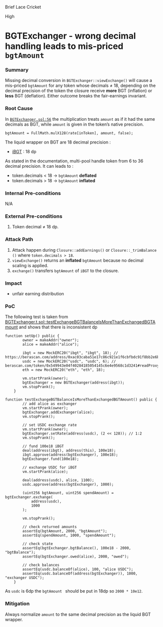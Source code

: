 Brief Lace Cricket

High

# BGTExchanger - wrong decimal handling leads to mis-priced `bgtAmount`

### Summary

Missing decimal conversion in `BGTExchanger::viewExchange()` will cause a mis-priced `bgtAmount` for any token whose decimals ≠ 18, depending on the decimal precision of the token the closure receive **more** BGT (inflation) or **less** BGT (deflation). Either outcome breaks the fair-earnings invariant.

### Root Cause

In [`BGTExchanger.sol:56`](https://github.com/sherlock-audit/2025-04-burve/blob/main/Burve/src/integrations/BGTExchange/BGTExchanger.sol#L56) the multiplication treats `amount` as if it had the same decimals as BGT, while `amount` is given in the token’s native precision.

```solidity
bgtAmount = FullMath.mulX128(rate[inToken], amount, false);
```  

The liquid wrapper on BGT are 18 decimal precision :
- [iBGT](https://berascan.com/address/0xac03caba51e17c86c921e1f6cbfbdc91f8bb2e6b#readContract) : 18 dp

As stated in the documentation, multi-pool handle token from 6 to 36 decimal precision.
It can leads to : 
  * token.decimals < 18 → `bgtAmount` **deflated**  
  * token.decimals > 18 → `bgtAmount` **inflated**

### Internal Pre-conditions

N/A

### External Pre-conditions

1. Token decimal ≠ 18 dp.

### Attack Path

1. Attack happen during `Closure::addEarnings()` or `Closure::_trimBalance ()`  where `token.decimals > 18`.  
2. `viewExchange()` returns an **inflated** `bgtAmount` because no decimal scaling is applied.  
3. `exchange()` transfers `bgtAmount` of `iBGT` to the closure.

### Impact

- unfair earning distribution 

### PoC

The following test is taken from [BGTExchanger.t.sol::testExchangeBGTBalanceIsMoreThanExchangedBGTAmount](https://github.com/sherlock-audit/2025-04-burve/blob/main/Burve/test/integrations/BGTExchange/BGTExchanger.t.sol#L55) and shows that there is inconsistent  dp

```solidity
function setUp() public {
        owner = makeAddr("owner");
        alice = makeAddr("alice");

        ibgt = new MockERC20("ibgt", "ibgt", 18); // https://berascan.com/address/0xac03caba51e17c86c921e1f6cbfbdc91f8bb2e6b#readContract
        usdc = new MockERC20("usdc", "usdc", 6); // berascan.com/token/0x549943e04f40284185054145c6e4e9568c1d3241#readProxyContract
        eth = new MockERC20("eth", "eth", 18);

        vm.startPrank(owner);
        bgtExchanger = new BGTExchanger(address(ibgt));
        vm.stopPrank();
    }
```

```solidity
function testExchangeBGTBalanceIsMoreThanExchangedBGTAmount() public {
        // add alice as exchanger
        vm.startPrank(owner);
        bgtExchanger.addExchanger(alice);
        vm.stopPrank();

        // set USDC exchange rate
        vm.startPrank(owner);
        bgtExchanger.setRate(address(usdc), (2 << 128)); // 1:2
        vm.stopPrank();

        // fund 100e18 iBGT
        deal(address(ibgt), address(this), 100e18);
        ibgt.approve(address(bgtExchanger), 100e18);
        bgtExchanger.fund(100e18);

        // exchange USDC for iBGT
        vm.startPrank(alice);

        deal(address(usdc), alice, 1100);
        usdc.approve(address(bgtExchanger), 1000);

        (uint256 bgtAmount, uint256 spendAmount) = bgtExchanger.exchange(
            address(usdc),
            1000
        );

        vm.stopPrank();

        // check returned amounts
        assertEq(bgtAmount, 2000, "bgtAmount");
        assertEq(spendAmount, 1000, "spendAmount");

        // check state
        assertEq(bgtExchanger.bgtBalance(), 100e18 - 2000, "bgtBalance");
        assertEq(bgtExchanger.owed(alice), 2000, "owed");

        // check balances
        assertEq(usdc.balanceOf(alice), 100, "alice USDC");
        assertEq(usdc.balanceOf(address(bgtExchanger)), 1000, "exchanger USDC");
    }
```
As `usdc` is 6dp the `bgtAmount ` should be put in 18dp so `2000 * 10e12`.

### Mitigation

Always normalize `amount` to the same decimal precision as the liquid BGT wrapper.